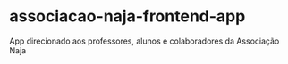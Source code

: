 # associacao-naja-frontend-app
App direcionado aos professores, alunos e colaboradores da Associação Naja
